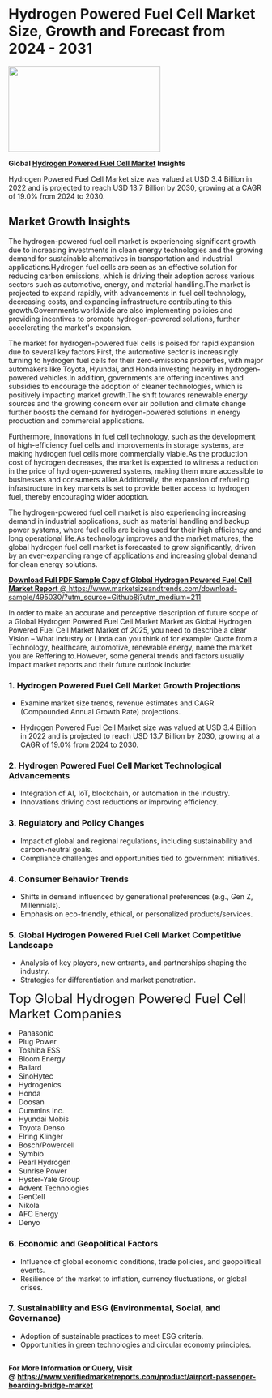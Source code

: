 <H1>Hydrogen Powered Fuel Cell Market Size, Growth and Forecast from 2024 - 2031</H1><img class="aligncenter size-medium wp-image-584254" src="https://thirdeyenews.in/wp-content/uploads/2024/09/Global-Market-Research-300x168.jpeg" alt="" width="300" height="168" /><p><strong>Global&nbsp;<a href="https://www.marketsizeandtrends.com/download-sample/495030/?utm_source=Github8j?utm_medium=211">Hydrogen Powered Fuel Cell Market</a> Insights</strong></p><p>Hydrogen Powered Fuel Cell Market size was valued at USD 3.4 Billion in 2022 and is projected to reach USD 13.7 Billion by 2030, growing at a CAGR of 19.0% from 2024 to 2030.</p><p><h2>Market Growth Insights</h2> <p>The hydrogen-powered fuel cell market is experiencing significant growth due to increasing investments in clean energy technologies and the growing demand for sustainable alternatives in transportation and industrial applications.Hydrogen fuel cells are seen as an effective solution for reducing carbon emissions, which is driving their adoption across various sectors such as automotive, energy, and material handling.The market is projected to expand rapidly, with advancements in fuel cell technology, decreasing costs, and expanding infrastructure contributing to this growth.Governments worldwide are also implementing policies and providing incentives to promote hydrogen-powered solutions, further accelerating the market's expansion.</p> <p><a href="#"></a></p> <p>The market for hydrogen-powered fuel cells is poised for rapid expansion due to several key factors.First, the automotive sector is increasingly turning to hydrogen fuel cells for their zero-emissions properties, with major automakers like Toyota, Hyundai, and Honda investing heavily in hydrogen-powered vehicles.In addition, governments are offering incentives and subsidies to encourage the adoption of cleaner technologies, which is positively impacting market growth.The shift towards renewable energy sources and the growing concern over air pollution and climate change further boosts the demand for hydrogen-powered solutions in energy production and commercial applications.</p> <p>Furthermore, innovations in fuel cell technology, such as the development of high-efficiency fuel cells and improvements in storage systems, are making hydrogen fuel cells more commercially viable.As the production cost of hydrogen decreases, the market is expected to witness a reduction in the price of hydrogen-powered systems, making them more accessible to businesses and consumers alike.Additionally, the expansion of refueling infrastructure in key markets is set to provide better access to hydrogen fuel, thereby encouraging wider adoption.</p> <p>The hydrogen-powered fuel cell market is also experiencing increasing demand in industrial applications, such as material handling and backup power systems, where fuel cells are being used for their high efficiency and long operational life.As technology improves and the market matures, the global hydrogen fuel cell market is forecasted to grow significantly, driven by an ever-expanding range of applications and increasing global demand for clean energy solutions.</p> <p><a href="#"></p><p><span class=""><strong>Download Full PDF Sample Copy of Global Hydrogen Powered Fuel Cell Market Report</strong> @ <a href="https://www.marketsizeandtrends.com/download-sample/495030/?utm_source=Github8j?utm_medium=211" target="_blank">https://www.marketsizeandtrends.com/download-sample/495030/?utm_source=Github8j?utm_medium=211</a></span></p><p>In order to make an accurate and perceptive description of future scope of a Global&nbsp;Hydrogen Powered Fuel Cell Market Market as Global&nbsp;Hydrogen Powered Fuel Cell Market Market of 2025, you need to describe a clear Vision &ndash; What Industry or Linda can you think of for example: Quote from a Technology, healthcare, automotive, renewable energy, name the market you are Reffering to.However, some general trends and factors usually impact market reports and their future outlook include:</p><h3>1.&nbsp;<strong>Hydrogen Powered Fuel Cell Market Growth Projections</strong></h3><ul><li>Examine market size trends, revenue estimates and CAGR (Compounded Annual Growth Rate) projections.</li><li><p>Hydrogen Powered Fuel Cell Market size was valued at USD 3.4 Billion in 2022 and is projected to reach USD 13.7 Billion by 2030, growing at a CAGR of 19.0% from 2024 to 2030.</p></li></ul><h3>2.&nbsp;<strong>Hydrogen Powered Fuel Cell Market Technological Advancements</strong></h3><ul><li>Integration of AI, IoT, blockchain, or automation in the industry.</li><li>Innovations driving cost reductions or improving efficiency.</li></ul><h3>3.&nbsp;<strong>Regulatory and Policy Changes</strong></h3><ul><li>Impact of global and regional regulations, including sustainability and carbon-neutral goals.</li><li>Compliance challenges and opportunities tied to government initiatives.</li></ul><h3>4.&nbsp;<strong>Consumer Behavior Trends</strong></h3><ul><li>Shifts in demand influenced by generational preferences (e.g., Gen Z, Millennials).</li><li>Emphasis on eco-friendly, ethical, or personalized products/services.</li></ul><h3>5.&nbsp;<strong>Global Hydrogen Powered Fuel Cell Market Competitive Landscape</strong></h3><ul><li>Analysis of key players, new entrants, and partnerships shaping the industry.</li><li>Strategies for differentiation and market penetration.</li></ul><p data-pm-slice="1 1 []"><span style="color: inherit; font-family: inherit; font-size: 25px;">Top Global Hydrogen Powered Fuel Cell Market Companies</span></p><div class="" data-test-id=""><p><li>Panasonic</li><li> Plug Power</li><li> Toshiba ESS</li><li> Bloom Energy</li><li> Ballard</li><li> SinoHytec</li><li> Hydrogenics</li><li> Honda</li><li> Doosan</li><li> Cummins Inc.</li><li> Hyundai Mobis</li><li> Toyota Denso</li><li> Elring Klinger</li><li> Bosch/Powercell</li><li> Symbio</li><li> Pearl Hydrogen</li><li> Sunrise Power</li><li> Hyster-Yale Group</li><li> Advent Technologies</li><li> GenCell</li><li> Nikola</li><li> AFC Energy</li><li> Denyo</li></p></div><h3>6.&nbsp;<strong>Economic and Geopolitical Factors</strong></h3><ul><li>Influence of global economic conditions, trade policies, and geopolitical events.</li><li>Resilience of the market to inflation, currency fluctuations, or global crises.</li></ul><h3>7.&nbsp;<strong>Sustainability and ESG (Environmental, Social, and Governance)</strong></h3><ul><li>Adoption of sustainable practices to meet ESG criteria.</li><li>Opportunities in green technologies and circular economy principles.</li></ul><h2><strong style="font-size: 14px;">For More Information or Query, Visit @&nbsp;</strong><a style="background-color: #ffffff; font-size: 14px;" href="https://www.marketsizeandtrends.com/report/hydrogen-powered-fuel-cell-market/" target="_blank">https://www.verifiedmarketreports.com/product/airport-passenger-boarding-bridge-market</a></h2>